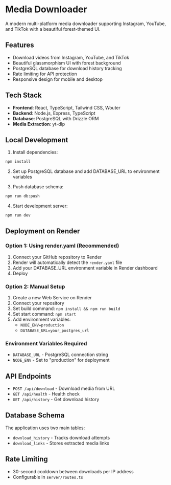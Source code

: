 # Media Downloader

A modern multi-platform media downloader supporting Instagram, YouTube, and TikTok with a beautiful forest-themed UI.

## Features

- Download videos from Instagram, YouTube, and TikTok
- Beautiful glassmorphism UI with forest background
- PostgreSQL database for download history tracking
- Rate limiting for API protection
- Responsive design for mobile and desktop

## Tech Stack

- **Frontend**: React, TypeScript, Tailwind CSS, Wouter
- **Backend**: Node.js, Express, TypeScript
- **Database**: PostgreSQL with Drizzle ORM
- **Media Extraction**: yt-dlp

## Local Development

1. Install dependencies:
```bash
npm install
```

2. Set up PostgreSQL database and add DATABASE_URL to environment variables

3. Push database schema:
```bash
npm run db:push
```

4. Start development server:
```bash
npm run dev
```

## Deployment on Render

### Option 1: Using render.yaml (Recommended)

1. Connect your GitHub repository to Render
2. Render will automatically detect the `render.yaml` file
3. Add your DATABASE_URL environment variable in Render dashboard
4. Deploy

### Option 2: Manual Setup

1. Create a new Web Service on Render
2. Connect your repository
3. Set build command: `npm install && npm run build`
4. Set start command: `npm start`
5. Add environment variables:
   - `NODE_ENV=production`
   - `DATABASE_URL=your_postgres_url`

### Environment Variables Required

- `DATABASE_URL` - PostgreSQL connection string
- `NODE_ENV` - Set to "production" for deployment

## API Endpoints

- `POST /api/download` - Download media from URL
- `GET /api/health` - Health check
- `GET /api/history` - Get download history

## Database Schema

The application uses two main tables:
- `download_history` - Tracks download attempts
- `download_links` - Stores extracted media links

## Rate Limiting

- 30-second cooldown between downloads per IP address
- Configurable in `server/routes.ts`